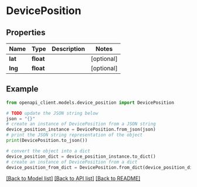# DevicePosition


## Properties

Name | Type | Description | Notes
------------ | ------------- | ------------- | -------------
**lat** | **float** |  | [optional] 
**lng** | **float** |  | [optional] 

## Example

```python
from openapi_client.models.device_position import DevicePosition

# TODO update the JSON string below
json = "{}"
# create an instance of DevicePosition from a JSON string
device_position_instance = DevicePosition.from_json(json)
# print the JSON string representation of the object
print(DevicePosition.to_json())

# convert the object into a dict
device_position_dict = device_position_instance.to_dict()
# create an instance of DevicePosition from a dict
device_position_from_dict = DevicePosition.from_dict(device_position_dict)
```
[[Back to Model list]](../README.md#documentation-for-models) [[Back to API list]](../README.md#documentation-for-api-endpoints) [[Back to README]](../README.md)


